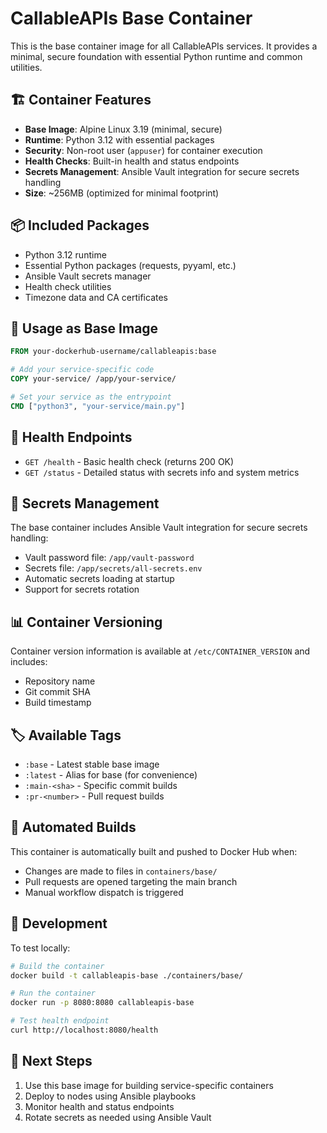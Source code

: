 # CallableAPIs Base Container

This is the base container image for all CallableAPIs services. It provides a minimal, secure foundation with essential Python runtime and common utilities.

## 🏗️ **Container Features**

- **Base Image**: Alpine Linux 3.19 (minimal, secure)
- **Runtime**: Python 3.12 with essential packages
- **Security**: Non-root user (`appuser`) for container execution
- **Health Checks**: Built-in health and status endpoints
- **Secrets Management**: Ansible Vault integration for secure secrets handling
- **Size**: ~256MB (optimized for minimal footprint)

## 📦 **Included Packages**

- Python 3.12 runtime
- Essential Python packages (requests, pyyaml, etc.)
- Ansible Vault secrets manager
- Health check utilities
- Timezone data and CA certificates

## 🚀 **Usage as Base Image**

```dockerfile
FROM your-dockerhub-username/callableapis:base

# Add your service-specific code
COPY your-service/ /app/your-service/

# Set your service as the entrypoint
CMD ["python3", "your-service/main.py"]
```

## 🔧 **Health Endpoints**

- `GET /health` - Basic health check (returns 200 OK)
- `GET /status` - Detailed status with secrets info and system metrics

## 🔐 **Secrets Management**

The base container includes Ansible Vault integration for secure secrets handling:

- Vault password file: `/app/vault-password`
- Secrets file: `/app/secrets/all-secrets.env`
- Automatic secrets loading at startup
- Support for secrets rotation

## 📊 **Container Versioning**

Container version information is available at `/etc/CONTAINER_VERSION` and includes:
- Repository name
- Git commit SHA
- Build timestamp

## 🏷️ **Available Tags**

- `:base` - Latest stable base image
- `:latest` - Alias for base (for convenience)
- `:main-<sha>` - Specific commit builds
- `:pr-<number>` - Pull request builds

## 🔄 **Automated Builds**

This container is automatically built and pushed to Docker Hub when:
- Changes are made to files in `containers/base/`
- Pull requests are opened targeting the main branch
- Manual workflow dispatch is triggered

## 📝 **Development**

To test locally:

```bash
# Build the container
docker build -t callableapis-base ./containers/base/

# Run the container
docker run -p 8080:8080 callableapis-base

# Test health endpoint
curl http://localhost:8080/health
```

## 🎯 **Next Steps**

1. Use this base image for building service-specific containers
2. Deploy to nodes using Ansible playbooks
3. Monitor health and status endpoints
4. Rotate secrets as needed using Ansible Vault
